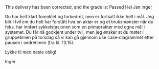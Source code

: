 This delivery has been corrected, and the grade is: Passed
Hei Jan Inge!

Du har helt klart forenklet og forbedret, men er fortsatt ikke helt i mål. Jeg blir i tvil om du helt har forstått hva en aktør er og et bruksmønster når du feks. har innført sykkelstasjonen som en primæraktør med egne mål i systemet. Du får nå godkjent under tvil, men jeg ønsker at du møter i gruppetimen på torsdag så vi kan gå gjennom use case-diagrammet etter pausen i andretimen (fra kl. 13:15).

Lykke til med neste oblig!

Inger